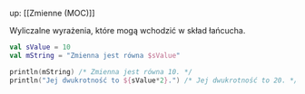 up: [[Zmienne (MOC)]]

Wyliczalne wyrażenia, które mogą wchodzić w skład łańcucha.
```kotlin
val sValue = 10 
val mString = "Zmienna jest równa $sValue"

println(mString) /* Zmienna jest równa 10. */ 
println("Jej dwukrotność to ${sValue*2}.") /* Jej dwukrotność to 20. */
```

